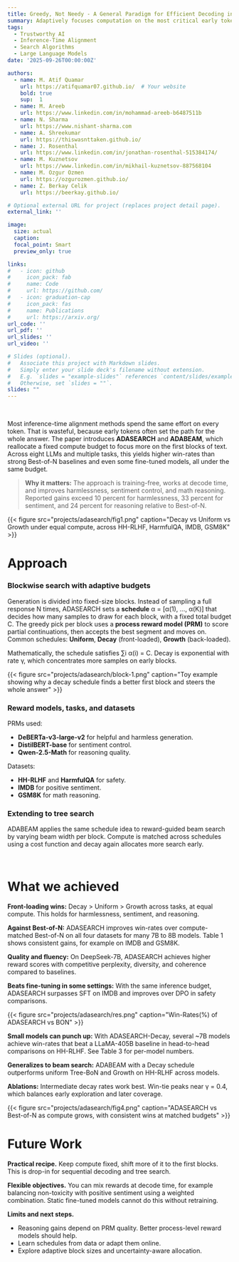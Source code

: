 ```yaml
---
title: Greedy, Not Needy - A General Paradigm for Efficient Decoding in Large Language Models
summary: Adaptively focuses computation on the most critical early tokens during LLM decoding, boosting alignment performance across multiple tasks compared to Best-of-N and fine-tuning.
tags:
  - Trustworthy AI
  - Inference-Time Alignment
  - Search Algorithms
  - Large Language Models
date: '2025-09-26T00:00:00Z'

authors:
  - name: M. Atif Quamar
    url: https://atifquamar07.github.io/  # Your website
    bold: true       
    sup:  1
  - name: M. Areeb
    url: https://www.linkedin.com/in/mohammad-areeb-b6487511b  
  - name: N. Sharma
    url: https://www.nishant-sharma.com 
  - name: A. Shreekumar
    url: https://thiswasnttaken.github.io/
  - name: J. Rosenthal
    url: https://www.linkedin.com/in/jonathan-rosenthal-515384174/
  - name: M. Kuznetsov
    url: https://www.linkedin.com/in/mikhail-kuznetsov-887568104
  - name: M. Ozgur Ozmen
    url: https://ozgurozmen.github.io/
  - name: Z. Berkay Celik
    url: https://beerkay.github.io/

# Optional external URL for project (replaces project detail page).
external_link: ''

image:
  size: actual
  caption: 
  focal_point: Smart
  preview_only: true

links:
#   - icon: github
#     icon_pack: fab
#     name: Code
#     url: https://github.com/
#   - icon: graduation-cap
#     icon_pack: fas
#     name: Publications
#     url: https://arxiv.org/
url_code: ''
url_pdf: ''
url_slides: ''
url_video: ''

# Slides (optional).
#   Associate this project with Markdown slides.
#   Simply enter your slide deck's filename without extension.
#   E.g. `slides = "example-slides"` references `content/slides/example-slides.md`.
#   Otherwise, set `slides = ""`.
slides: ""
---
```

<br>

Most inference-time alignment methods spend the same effort on every token. That is wasteful, because early tokens often set the path for the whole answer. The paper introduces **ADASEARCH** and **ADABEAM**, which reallocate a fixed compute budget to focus more on the first blocks of text. Across eight LLMs and multiple tasks, this yields higher win-rates than strong Best-of-N baselines and even some fine-tuned models, all under the same budget. 

> **Why it matters:** The approach is training-free, works at decode time, and improves harmlessness, sentiment control, and math reasoning. Reported gains exceed 10 percent for harmlessness, 33 percent for sentiment, and 24 percent for reasoning relative to Best-of-N. 

 {{< figure src="projects/adasearch/fig1.png" caption="Decay vs Uniform vs Growth under equal compute, across HH-RLHF, HarmfulQA, IMDB, GSM8K" >}}<br>

# Approach

### Blockwise search with adaptive budgets

Generation is divided into fixed-size blocks. Instead of sampling a full response N times, ADASEARCH sets a **schedule** α = [α(1), …, α(K)] that decides how many samples to draw for each block, with a fixed total budget C. The greedy pick per block uses a **process reward model (PRM)** to score partial continuations, then accepts the best segment and moves on. Common schedules: **Uniform**, **Decay** (front-loaded), **Growth** (back-loaded). 

Mathematically, the schedule satisfies ∑i α(i) = C. Decay is exponential with rate γ, which concentrates more samples on early blocks. 

 {{< figure src="projects/adasearch/block-1.png" caption="Toy example showing why a decay schedule finds a better first block and steers the whole answer" >}}

### Reward models, tasks, and datasets

PRMs used:
- **DeBERTa-v3-large-v2** for helpful and harmless generation.  
- **DistilBERT-base** for sentiment control.  
- **Qwen-2.5-Math** for reasoning quality. 

Datasets:
- **HH-RLHF** and **HarmfulQA** for safety.  
- **IMDB** for positive sentiment.  
- **GSM8K** for math reasoning. 

### Extending to tree search

ADABEAM applies the same schedule idea to reward-guided beam search by varying beam width per block. Compute is matched across schedules using a cost function and decay again allocates more search early. <br>

<br>

# What we achieved

**Front-loading wins:** Decay > Uniform > Growth across tasks, at equal compute. This holds for harmlessness, sentiment, and reasoning. 

**Against Best-of-N:** ADASEARCH improves win-rates over compute-matched Best-of-N on all four datasets for many 7B to 8B models. Table 1 shows consistent gains, for example on IMDB and GSM8K. 

**Quality and fluency:** On DeepSeek-7B, ADASEARCH achieves higher reward scores with competitive perplexity, diversity, and coherence compared to baselines. 

**Beats fine-tuning in some settings:** With the same inference budget, ADASEARCH surpasses SFT on IMDB and improves over DPO in safety comparisons. 

 {{< figure src="projects/adasearch/res.png" caption="Win-Rates(%) of ADASEARCH vs BON" >}}


**Small models can punch up:** With ADASEARCH-Decay, several ~7B models achieve win-rates that beat a LLaMA-405B baseline in head-to-head comparisons on HH-RLHF. See Table 3 for per-model numbers. 

**Generalizes to beam search:** ADABEAM with a Decay schedule outperforms uniform Tree-BoN and Growth on HH-RLHF across models. 

**Ablations:** Intermediate decay rates work best. Win-tie peaks near γ = 0.4, which balances early exploration and later coverage. 


 {{< figure src="projects/adasearch/fig4.png" caption="ADASEARCH vs Best-of-N as compute grows, with consistent wins at matched budgets" >}}
<br>

# Future Work

**Practical recipe.** Keep compute fixed, shift more of it to the first blocks. This is drop-in for sequential decoding and tree search. 

**Flexible objectives.** You can mix rewards at decode time, for example balancing non-toxicity with positive sentiment using a weighted combination. Static fine-tuned models cannot do this without retraining. 

**Limits and next steps.**
- Reasoning gains depend on PRM quality. Better process-level reward models should help. 
- Learn schedules from data or adapt them online.  
- Explore adaptive block sizes and uncertainty-aware allocation.  
